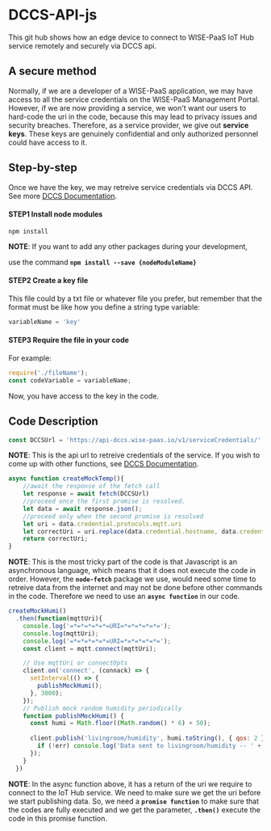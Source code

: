 # DCCS-API-js

This git hub shows how an edge device to connect to WISE-PaaS IoT Hub service remotely and securely via DCCS api.

## A secure method

Normally, if we are a developer of a WISE-PaaS application, we may have access to all the service credentials on the WISE-PaaS Management Portal. However, if we are now providing a service, we won't want our users to hard-code the uri in the code, because this may lead to privacy issues and security breaches. Therefore, as a service provider, we give out **service keys**. These keys are genuinely confidential and only authorized personnel could have access to it.

## Step-by-step

Once we have the key, we may retreive service credentials via DCCS API. See more [DCCS Documentation](http://bit.ly/wisepaas-apis-dccs).


#### STEP1 Install node modules

    npm install

**NOTE**: If you want to add any other packages during your development, 

use the command **`npm install --save {nodeModuleName}`**

#### STEP2 Create a key file

This file could by a txt file or whatever file you prefer, but remember that the format must be like how you define a string type variable: 

```js
variableName = 'key'
```

#### STEP3 Require the file in your code

For example:

```js
require('./fileName');
const codeVariable = variableName;
```

Now, you have access to the key in the code.

## Code Description

```js
const DCCSUrl = 'https://api-dccs.wise-paas.io/v1/serviceCredentials/' + DCCSKEY;
```

**NOTE**: This is the api url to retreive credentials of the service. If you wish to come up with other functions, see [DCCS Documentation](http://bit.ly/wisepaas-apis-dccs).

```js
async function createMockTemp(){
    //await the response of the fetch call
    let response = await fetch(DCCSUrl)
    //proceed once the first promise is resolved.
    let data = await response.json();
    //proceed only when the second promise is resolved
    let uri = data.credential.protocols.mqtt.uri
    let correctUri = uri.replace(data.credential.hostname, data.credential.externalHosts)
    return correctUri;
}
```

**NOTE**: This is the most tricky part of the code is that Javascript is an asynchronous language, which means that it does not execute the code in order. However, the **`node-fetch`** package we use, would need some time to retreive data from the internet and may not be done before other commands in the code. Therefore we need to use an **`async function`** in our code.

```js
createMockHumi()
  .then(function(mqttUri){
    console.log('=*=*=*=*=*=URI=*=*=*=*=*=');
    console.log(mqttUri);
    console.log('=*=*=*=*=*=URI=*=*=*=*=*=');
    const client = mqtt.connect(mqttUri);

    // Use mqttUri or connectOpts
    client.on('connect', (connack) => {
      setInterval(() => {
        publishMockHumi();
      }, 3000);
    });
    // Publish mock random humidity periodically
    function publishMockHumi() {
      const humi = Math.floor((Math.random() * 6) + 50);
      
      client.publish('livingroom/humidity', humi.toString(), { qos: 2 }, (err, packet) => {
        if (!err) console.log('Data sent to livingroom/humidity -- ' + humi);
      });
    }
  })
```

**NOTE**: In the async function above, it has a return of the uri we require to connect to the IoT Hub service. We need to make sure we get the uri before we start publishing data. So, we need a **`promise function`** to make sure that the codes are fully executed and we get the parameter, **`.then()`** execute the code in this promise function.
